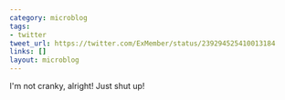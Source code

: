 ```yaml
---
category: microblog
tags:
- twitter
tweet_url: https://twitter.com/ExMember/status/239294525410013184
links: []
layout: microblog
---
```

I'm not cranky, alright! Just shut up!
